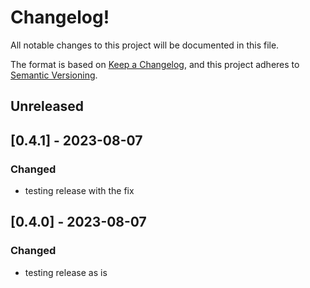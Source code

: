 # Changelog!
All notable changes to this project will be documented in this file.

The format is based on [Keep a Changelog](https://keepachangelog.com/en/1.0.0/),
and this project adheres to [Semantic Versioning](https://semver.org/spec/v2.0.0.html).

## Unreleased

## [0.4.1] - 2023-08-07
### Changed
- testing release with the fix

## [0.4.0] - 2023-08-07
### Changed
- testing release as is
